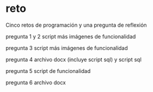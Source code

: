 # reto
Cinco retos de programación y una pregunta de reflexión

pregunta 1 y 2
  script más imágenes de funcionalidad

pregunta 3
  script más imágenes de funcionalidad


pregunta 4
  archivo docx (incluye script sql) y script sql


pregunta 5
  script de funcionalidad 

pregunta 6
  archivo docx


  
